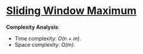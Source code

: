 # [Sliding Window Maximum]()

__Complexity Analysis__:
* Time complexity: _O(n + m)_.
* Space complexity: _O(m)_.
